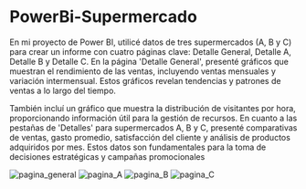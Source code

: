 # PowerBi-Supermercado

En mi proyecto de Power BI, utilicé datos de tres supermercados (A, B y C) para crear un informe con cuatro páginas clave: Detalle General, Detalle A, Detalle B y Detalle C. En la página 'Detalle General', presenté gráficos que muestran el rendimiento de las ventas, incluyendo ventas mensuales y variación intermensual. Estos gráficos revelan tendencias y patrones de ventas a lo largo del tiempo.

También incluí un gráfico que muestra la distribución de visitantes por hora, proporcionando información útil para la gestión de recursos. En cuanto a las pestañas de 'Detalles' para supermercados A, B y C, presenté comparativas de ventas, gasto promedio, satisfacción del cliente y análisis de productos adquiridos por mes. Estos datos son fundamentales para la toma de decisiones estratégicas y campañas promocionales

![pagina_general](https://github.com/ClauRozasG/PowerBi-Supermercado/assets/89096127/4aef9f09-2d46-43b3-bedb-03b5e1aaae91)
![pagina_A](https://github.com/ClauRozasG/PowerBi-Supermercado/assets/89096127/6aa96ae1-33dc-49d5-bfec-62a23c7f781f)
![pagina_B](https://github.com/ClauRozasG/PowerBi-Supermercado/assets/89096127/c8a46932-3886-4ab4-b51e-054b8722c001)
![pagina_C](https://github.com/ClauRozasG/PowerBi-Supermercado/assets/89096127/b620fd83-3242-4f3a-9dee-8819c17ba9fd)
